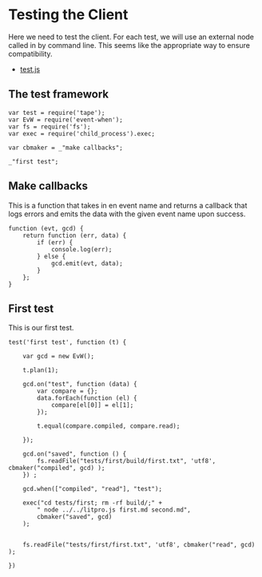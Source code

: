 # Testing the Client

Here we need to test the client. For each test, we will use an external node
called in by command line. This seems like the appropriate way to ensure
compatibility. 


* [test.js](#the-test-framework "save: |jshint")


## The test framework

    var test = require('tape');
    var EvW = require('event-when');
    var fs = require('fs');
    var exec = require('child_process').exec;

    var cbmaker = _"make callbacks";

    _"first test";


## Make callbacks

This is a function that takes in en event name and returns a callback that
logs errors and emits the data with the given event name upon success.

    function (evt, gcd) {
        return function (err, data) {
            if (err) {
                console.log(err);
            } else {
                gcd.emit(evt, data);
            }
        };
    }   

## First test

This is our first test. 

    test('first test', function (t) {

        var gcd = new EvW();

        t.plan(1);

        gcd.on("test", function (data) {
            var compare = {};
            data.forEach(function (el) {
                compare[el[0]] = el[1];
            });

            t.equal(compare.compiled, compare.read);

        });

        gcd.on("saved", function () {
            fs.readFile("tests/first/build/first.txt", 'utf8', cbmaker("compiled", gcd) );
        }) ;
        
        gcd.when(["compiled", "read"], "test");
        
        exec("cd tests/first; rm -rf build/;" +
            " node ../../litpro.js first.md second.md",
            cbmaker("saved", gcd)
        );
            

        fs.readFile("tests/first/first.txt", 'utf8', cbmaker("read", gcd) );

    })



